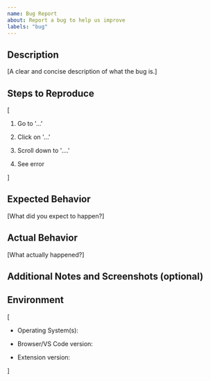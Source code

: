 ```yaml
---
name: Bug Report
about: Report a bug to help us improve
labels: "bug" 
---
```


## Description

[A clear and concise description of what the bug is.]

## Steps to Reproduce

[ 
1. Go to '...'

2. Click on '...'
   
3.  Scroll down to '....'
   
4. See error 
 
]

## Expected Behavior

[What did you expect to happen?]

## Actual Behavior

[What actually happened?]

## Additional Notes and Screenshots (optional) 

## Environment

[ 
- Operating System(s): 

- Browser/VS Code version: 
  
- Extension version: 

]

